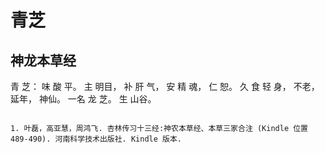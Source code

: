 # 青芝

## 神龙本草经

青 芝： 味 酸 平。 主 明目， 补 肝 气， 安 精 魂， 仁 恕。 久 食 轻 身， 不老， 延年， 神仙。 一名 龙 芝。 生 山谷。

```{seealso}

1. 叶磊，高亚慧，周鸿飞. 杏林传习十三经:神农本草经、本草三家合注 (Kindle 位置 489-490). 河南科学技术出版社. Kindle 版本. 
```